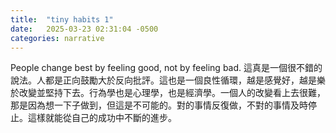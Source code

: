 ```yaml
---
title:  "tiny habits 1"
date:   2025-03-23 02:31:04 -0500
categories: narrative
---
```


People change best by feeling good, not by feeling bad. 這真是一個很不錯的說法。人都是正向鼓勵大於反向批評。這也是一個良性循環，越是感覺好，越是樂於改變並堅持下去。行為學也是心理學，也是經濟學。一個人的改變看上去很難，那是因為想一下子做到，但這是不可能的。對的事情反復做，不對的事情及時停止。這樣就能從自己的成功中不斷的進步。